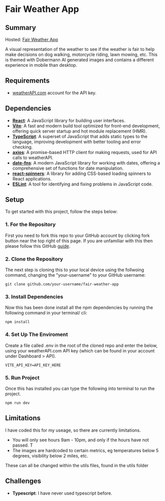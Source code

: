 # Fair Weather App

<!-- image -->

## Summary

Hosted: [Fair Weather App](https://blurryq.github.io/fair-weather-app/)

A visual representation of the weather to see if the weather is fair to help make decisions on dog walking, motorcycle riding, lawn mowing, etc. This is themed with Dobermann AI generated images and contains a different experience in mobile than desktop.

## Requirements

- [weatherAPI.com](weatherAPI.com) account for the API key.

## Dependencies

- **[React](https://react.dev/)**: A JavaScript library for building user interfaces.
- **[Vite](https://vitejs.dev/)**: A fast and modern build tool optimized for front-end development, offering quick server startup and hot module replacement (HMR).
- **[TypeScript](https://www.typescriptlang.org/)**: A superset of JavaScript that adds static types to the language, improving development with better tooling and error checking.
- **[axios](https://axios-http.com/)**: A promise-based HTTP client for making requests, used for API calls to weatherAPI.
- **[date-fns](https://date-fns.org/)**: A modern JavaScript library for working with dates, offering a comprehensive set of functions for date manipulation.
- **[react-spinners](https://www.reactspinners.com/)**: A library for adding CSS-based loading spinners to React applications.
- **[ESLint](https://eslint.org/)**: A tool for identifying and fixing problems in JavaScript code.

## Setup

To get started with this project, follow the steps below:

### 1. For the Repository

First you need to fork this repo to your GitHub account by clicking fork button near the top right of this page. If you are unfamiliar with this then please follow this GitHub [guide](https://docs.github.com/en/pull-requests/collaborating-with-pull-requests/working-with-forks/fork-a-repo).

### 2. Clone the Repository

The next step is cloning this to your local device using the follwoing command, changing the "your-username" to your GitHub username:

```
git clone github.com/your-username/fair-weather-app
```

### 3. Install Dependencies

Now this has been done install all the npm dependencies by running the following command in your terminal/ cli:

```
npm install
```

### 4. Set Up The Enviroment

Create a file called .env in the root of the cloned repo and enter the below, using your weatherAPI.com API key (which can be found in your account under Dashboard > API).

```
VITE_API_KEY=API_KEY_HERE
```

### 5. Run Project

Once this has installed you can type the following into terminal to run the project.

```
npm run dev
```

## Limitations

I have coded this for my useage, so there are currently limitations.

- You will only see hours 9am - 10pm, and only if the hours have not passed. T
- The images are hardcoded to certain metrics, eg temperatures below 5 degrees, visibility below 2 miles, etc.

These can all be changed within the utils files, found in the utils folder

## Challenges

- **Typescript**: I have never used typescript before.
